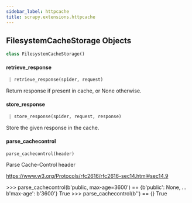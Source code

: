 ```yaml
---
sidebar_label: httpcache
title: scrapy.extensions.httpcache
---
```


## FilesystemCacheStorage Objects

```python
class FilesystemCacheStorage()
```

#### retrieve\_response

```python
 | retrieve_response(spider, request)
```

Return response if present in cache, or None otherwise.

#### store\_response

```python
 | store_response(spider, request, response)
```

Store the given response in the cache.

#### parse\_cachecontrol

```python
parse_cachecontrol(header)
```

Parse Cache-Control header

https://www.w3.org/Protocols/rfc2616/rfc2616-sec14.html#sec14.9

&gt;&gt;&gt; parse_cachecontrol(b&#x27;public, max-age=3600&#x27;) == {b&#x27;public&#x27;: None,
...                                                 b&#x27;max-age&#x27;: b&#x27;3600&#x27;}
True
&gt;&gt;&gt; parse_cachecontrol(b&#x27;&#x27;) == {}
True

